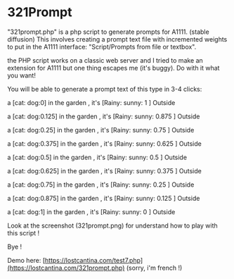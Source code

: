 # 321Prompt
"321prompt.php" is a php script to generate prompts for A1111. (stable diffusion)
This involves creating a prompt text file with incremented weights to put in the A1111 interface: "Script/Prompts from file or textbox".

the PHP script works on a classic web server and I tried to make an extension for A1111 but one thing escapes me (it's buggy).
Do with it what you want!

You will be able to generate a prompt text of this type in 3-4 clicks:

a [cat: dog:0] in the garden , it's [Rainy: sunny: 1 ] Outside

a [cat: dog:0.125] in the garden , it's [Rainy: sunny: 0.875 ] Outside

a [cat: dog:0.25] in the garden , it's [Rainy: sunny: 0.75 ] Outside

a [cat: dog:0.375] in the garden , it's [Rainy: sunny: 0.625 ] Outside

a [cat: dog:0.5] in the garden , it's [Rainy: sunny: 0.5 ] Outside

a [cat: dog:0.625] in the garden , it's [Rainy: sunny: 0.375 ] Outside

a [cat: dog:0.75] in the garden , it's [Rainy: sunny: 0.25 ] Outside

a [cat: dog:0.875] in the garden , it's [Rainy: sunny: 0.125 ] Outside

a [cat: dog:1] in the garden , it's [Rainy: sunny: 0 ] Outside


Look at the screenshot (321prompt.png) for understand how to play with this script !

Bye !

Demo here: [https://lostcantina.com/test7.php](https://lostcantina.com/321prompt.php)
(sorry, i'm french !)




